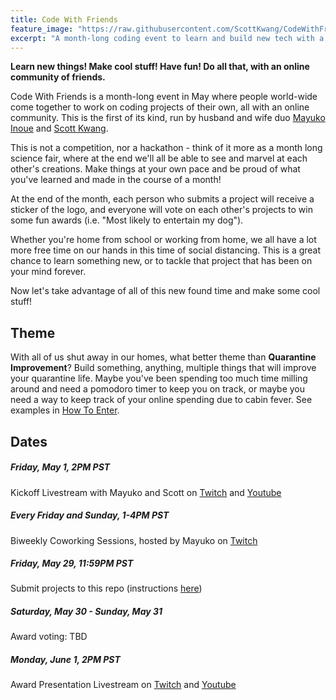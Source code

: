 ```yaml
---
title: Code With Friends
feature_image: "https://raw.githubusercontent.com/ScottKwang/CodeWithFriends-Spring2020/master/assets/images/banner_new.png"
excerpt: "A month-long coding event to learn and build new tech with a supportive online community"
---
```


**Learn new things! Make cool stuff! Have fun! Do all that, with an online community of friends.**

Code With Friends is a month-long event in May where people world-wide come together to work on coding projects of their own, all with an online community. This is the first of its kind, run by husband and wife duo [Mayuko Inoue](https://www.youtube.com/hellomayuko) and [Scott Kwang](http://twitch.tv/squatkong).

This is not a competition, nor a hackathon - think of it more as a month long science fair, where at the end we'll all be able to see and marvel at each other's creations. Make things at your own pace and be proud of what you've learned and made in the course of a month!

At the end of the month, each person who submits a project will receive a sticker of the logo, and everyone will vote on each other's projects to win some fun awards (i.e. "Most likely to entertain my dog").

Whether you're home from school or working from home, we all have a lot more free time on our hands in this time of social distancing. This is a great chance to learn something new, or to tackle that project that has been on your mind forever.

Now let's take advantage of all of this new found time and make some cool stuff!

## Theme

With all of us shut away in our homes, what better theme than **Quarantine Improvement**? Build something, anything, multiple things that will improve your quarantine life. Maybe you've been spending too much time milling around and need a pomodoro timer to keep you on track, or maybe you need a way to keep track of your online spending due to cabin fever. See examples in [How To Enter](https://scottkwang.github.io/CodeWithFriends-Spring2020/how_to_join/).

## Dates

##### Friday, May 1, 2PM PST

Kickoff Livestream with Mayuko and Scott on [Twitch](https://twitch.tv/hellomayuko) and [Youtube](https://youtube.com/hellomayuko)

##### Every Friday and Sunday, 1-4PM PST

Biweekly Coworking Sessions, hosted by Mayuko on [Twitch](https://twitch.tv/hellomayuko)

##### Friday, May 29, 11:59PM PST

Submit projects to this repo (instructions [here](###To-submit-a-project))

##### Saturday, May 30 - Sunday, May 31

Award voting: TBD

##### Monday, June 1, 2PM PST

Award Presentation Livestream on [Twitch](https://twitch.tv/hellomayuko) and [Youtube](https://youtube.com/hellomayuko)
